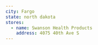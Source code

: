 ```yaml
---
city: Fargo
state: north dakota
stores:
  - name: Swanson Health Products
    address: 4075 40th Ave S
---
```

